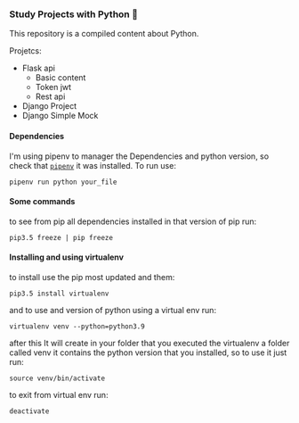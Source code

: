 ### Study Projects with Python 🐍

This repository is a compiled content about Python.

Projetcs:

- Flask api
  - Basic content
  - Token jwt
  - Rest api
- Django Project
- Django Simple Mock

#### Dependencies

I'm using pipenv to manager the Dependencies and python version, so check that [`pipenv`](https://pipenv.pypa.io/en/latest/) it was installed.
To run use:

```
pipenv run python your_file
```

#### Some commands

to see from pip all dependencies installed in that version of pip run:

```
pip3.5 freeze | pip freeze
```

#### Installing and using virtualenv

to install use the pip most updated and them:

```
pip3.5 install virtualenv
```

and to use and version of python using a virtual env run:

```
virtualenv venv --python=python3.9
```

after this It will create in your folder that you executed the virtualenv a folder called venv
it contains the python version that you installed, so to use it just run:

```
source venv/bin/activate
```

to exit from virtual env run:

```
deactivate
```
